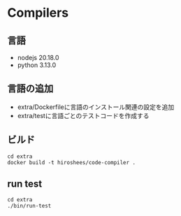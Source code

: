 # Compilers

## 言語
* nodejs 20.18.0
* python 3.13.0

## 言語の追加
* extra/Dockerfileに言語のインストール関連の設定を追加
* extra/testに言語ごとのテストコードを作成する

## ビルド
```
cd extra
docker build -t hiroshees/code-compiler .
```

## run test
```
cd extra
./bin/run-test
```
